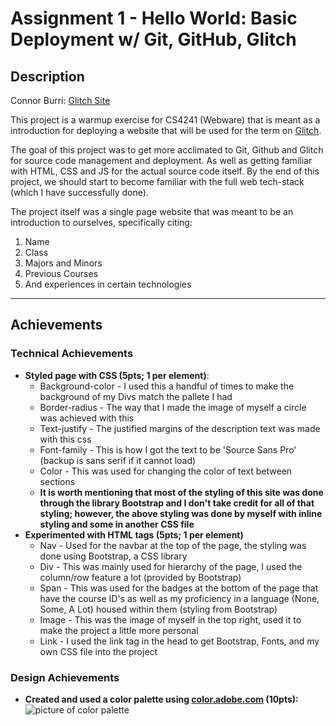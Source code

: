 # Assignment 1 - Hello World: Basic Deployment w/ Git, GitHub, Glitch


## Description

Connor Burri:
<a href="https://a1-cjburri.glitch.me/">Glitch Site</a>

This project is a warmup exercise for CS4241 (Webware) that is meant as a introduction for deploying a website that will be used for the term on <a href="https://www.glitch.com">Glitch</a>.

The goal of this project was to get more acclimated to Git, Github and Glitch for source code management and deployment. As well as getting familiar with HTML, CSS and JS for the actual source code itself. By the end of this project, we should start to become familiar with the full web tech-stack (which I have successfully done).

The project itself was a single page website that was meant to be an introduction to ourselves, specifically citing:

<ol>
  <li>Name</li>
  <li>Class</li>
  <li>Majors and Minors</li>
  <li>Previous Courses</li>
  <li>And experiences in certain technologies</li>
</ol>

---

## Achievements

### Technical Achievements

- **Styled page with CSS (5pts; 1 per element)**:
    - Background-color - I used this a handful of times to make the background of my Divs match the pallete I had
    - Border-radius - The way that I made the image of myself a circle was achieved with this
    - Text-justify - The justified margins of the description text was made with this css
    - Font-family - This is how I got the text to be 'Source Sans Pro' (backup is sans serif if it cannot load)
    - Color - This was used for changing the color of text between sections
    - **It is worth mentioning that most of the styling of this site was done through the library Bootstrap and I don't take credit for all of that styling; however, the above styling was done by myself with inline styling and some in another CSS file**
- **Experimented with HTML tags (5pts; 1 per element)**
    - Nav - Used for the navbar at the top of the page, the styling was done using Bootstrap, a CSS library
    - Div - This was mainly used for hierarchy of the page, I used the column/row feature a lot (provided by Bootstrap)
    - Span - This was used for the badges at the bottom of the page that have the course ID's as well as my proficiency in a language (None, Some, A Lot) housed within them (styling from Bootstrap)
    - Image - This was the image of myself in the top right, used it to make the project a little more personal
    - Link - I used the link tag in the head to get Bootstrap, Fonts, and my own CSS file into the project

### Design Achievements

- **Created and used a color palette using <a href="https://color.adobe.com">color.adobe.com</a> (10pts):**
  <img src="https://cdn.glitch.com/c755789f-d276-469c-acdc-1ca78634323b%2Fpalette.jpg?v=1599241720762" alt="picture of color palette">
